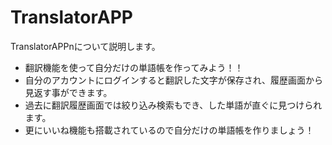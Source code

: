 # TranslatorAPP

 TranslatorAPPnについて説明します。
- 翻訳機能を使って自分だけの単語帳を作ってみよう！！
- 自分のアカウントにログインすると翻訳した文字が保存され、履歴画面から見返す事ができます。
- 過去に翻訳履歴画面では絞り込み検索もでき、した単語が直ぐに見つけられます。
- 更にいいね機能も搭載されているので</span><span>自分だけの単語帳を作りましょう！
